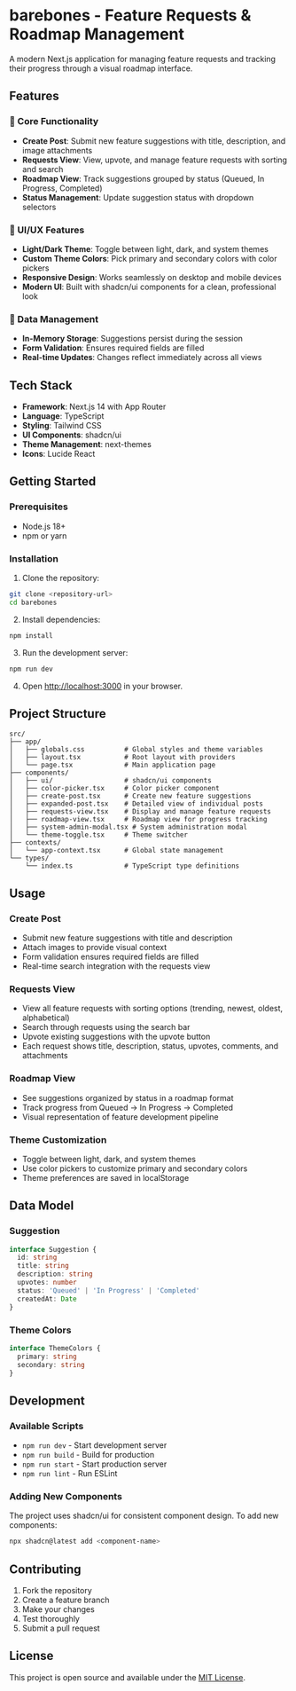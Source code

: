 # barebones - Feature Requests & Roadmap Management

A modern Next.js application for managing feature requests and tracking their progress through a visual roadmap interface.

## Features

### 🎯 Core Functionality
- **Create Post**: Submit new feature suggestions with title, description, and image attachments
- **Requests View**: View, upvote, and manage feature requests with sorting and search
- **Roadmap View**: Track suggestions grouped by status (Queued, In Progress, Completed)
- **Status Management**: Update suggestion status with dropdown selectors

### 🎨 UI/UX Features
- **Light/Dark Theme**: Toggle between light, dark, and system themes
- **Custom Theme Colors**: Pick primary and secondary colors with color pickers
- **Responsive Design**: Works seamlessly on desktop and mobile devices
- **Modern UI**: Built with shadcn/ui components for a clean, professional look

### 💾 Data Management
- **In-Memory Storage**: Suggestions persist during the session
- **Form Validation**: Ensures required fields are filled
- **Real-time Updates**: Changes reflect immediately across all views

## Tech Stack

- **Framework**: Next.js 14 with App Router
- **Language**: TypeScript
- **Styling**: Tailwind CSS
- **UI Components**: shadcn/ui
- **Theme Management**: next-themes
- **Icons**: Lucide React

## Getting Started

### Prerequisites
- Node.js 18+ 
- npm or yarn

### Installation

1. Clone the repository:
```bash
git clone <repository-url>
cd barebones
```

2. Install dependencies:
```bash
npm install
```

3. Run the development server:
```bash
npm run dev
```

4. Open [http://localhost:3000](http://localhost:3000) in your browser.

## Project Structure

```
src/
├── app/
│   ├── globals.css          # Global styles and theme variables
│   ├── layout.tsx           # Root layout with providers
│   └── page.tsx             # Main application page
├── components/
│   ├── ui/                  # shadcn/ui components
│   ├── color-picker.tsx     # Color picker component
│   ├── create-post.tsx      # Create new feature suggestions
│   ├── expanded-post.tsx    # Detailed view of individual posts
│   ├── requests-view.tsx    # Display and manage feature requests
│   ├── roadmap-view.tsx     # Roadmap view for progress tracking
│   ├── system-admin-modal.tsx # System administration modal
│   └── theme-toggle.tsx     # Theme switcher
├── contexts/
│   └── app-context.tsx      # Global state management
└── types/
    └── index.ts             # TypeScript type definitions
```

## Usage

### Create Post
- Submit new feature suggestions with title and description
- Attach images to provide visual context
- Form validation ensures required fields are filled
- Real-time search integration with the requests view

### Requests View
- View all feature requests with sorting options (trending, newest, oldest, alphabetical)
- Search through requests using the search bar
- Upvote existing suggestions with the upvote button
- Each request shows title, description, status, upvotes, comments, and attachments

### Roadmap View
- See suggestions organized by status in a roadmap format
- Track progress from Queued → In Progress → Completed
- Visual representation of feature development pipeline

### Theme Customization
- Toggle between light, dark, and system themes
- Use color pickers to customize primary and secondary colors
- Theme preferences are saved in localStorage

## Data Model

### Suggestion
```typescript
interface Suggestion {
  id: string
  title: string
  description: string
  upvotes: number
  status: 'Queued' | 'In Progress' | 'Completed'
  createdAt: Date
}
```

### Theme Colors
```typescript
interface ThemeColors {
  primary: string
  secondary: string
}
```

## Development

### Available Scripts
- `npm run dev` - Start development server
- `npm run build` - Build for production
- `npm run start` - Start production server
- `npm run lint` - Run ESLint

### Adding New Components
The project uses shadcn/ui for consistent component design. To add new components:

```bash
npx shadcn@latest add <component-name>
```

## Contributing

1. Fork the repository
2. Create a feature branch
3. Make your changes
4. Test thoroughly
5. Submit a pull request

## License

This project is open source and available under the [MIT License](LICENSE).
